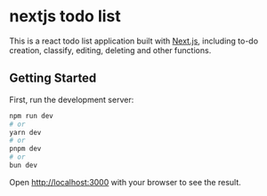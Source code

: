 # nextjs todo list

 This is a react todo list application built with [Next.js](https://nextjs.org/), including to-do creation, classify, editing, deleting and other functions.

## Getting Started

First, run the development server:

```bash
npm run dev
# or
yarn dev
# or
pnpm dev
# or
bun dev
```

Open [http://localhost:3000](http://localhost:3000) with your browser to see the result.

